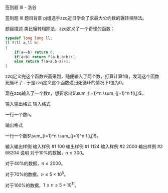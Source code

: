 



签到题 III - 洛谷














签到题 III
题目背景
pj组选手zzq近日学会了求最大公约数的辗转相除法。

题目描述
类比辗转相除法，zzq定义了一个奇怪的函数：

```cpp
typedef long long ll;
ll f(ll a,ll b)
{
    if(a==b) return 0;
    if(a>b) return f(a-b,b+b)+1;
    else return f(a+a,b-a)+1;
}
```
zzq定义完这个函数兴高采烈，随便输入了两个数，打算计算f值，发现这个函数死循环了...于是zzq定义这个函数递归死循环的情况下f值为0。

现在zzq输入了一个数n，想要求出$\sum_{i=1}^n \sum_{j=1}^n f(i,j)$。

输入输出格式
输入格式

一行一个数n。

输出格式

一行一个数$\sum_{i=1}^n \sum_{j=1}^n f(i,j)$。

输入输出样例
输入样例 #1
100
输出样例 #1
1124
输入样例 #2
2000
输出样例 #2
68204
说明
对于10%的数据，$n \leq 300$。

对于40%的数据，$n \leq 2000$。

对于70%的数据，$n \leq 5 \times 10^5$。

对于100%的数据，$1 \leq n \leq 5 \times 10^{11}$。







